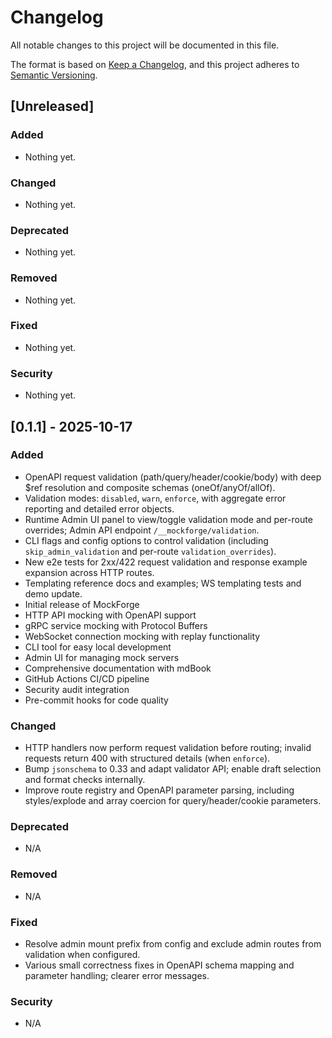 # Changelog

All notable changes to this project will be documented in this file.

The format is based on [Keep a Changelog](https://keepachangelog.com/en/1.0.0/),
and this project adheres to [Semantic Versioning](https://semver.org/spec/v2.0.0.html).

## [Unreleased]

### Added

- Nothing yet.

### Changed

- Nothing yet.

### Deprecated

- Nothing yet.

### Removed

- Nothing yet.

### Fixed

- Nothing yet.

### Security

- Nothing yet.

## [0.1.1] - 2025-10-17

### Added

- OpenAPI request validation (path/query/header/cookie/body) with deep $ref resolution and composite schemas (oneOf/anyOf/allOf).
- Validation modes: `disabled`, `warn`, `enforce`, with aggregate error reporting and detailed error objects.
- Runtime Admin UI panel to view/toggle validation mode and per-route overrides; Admin API endpoint `/__mockforge/validation`.
- CLI flags and config options to control validation (including `skip_admin_validation` and per-route `validation_overrides`).
- New e2e tests for 2xx/422 request validation and response example expansion across HTTP routes.
- Templating reference docs and examples; WS templating tests and demo update.
- Initial release of MockForge
- HTTP API mocking with OpenAPI support
- gRPC service mocking with Protocol Buffers
- WebSocket connection mocking with replay functionality
- CLI tool for easy local development
- Admin UI for managing mock servers
- Comprehensive documentation with mdBook
- GitHub Actions CI/CD pipeline
- Security audit integration
- Pre-commit hooks for code quality

### Changed

- HTTP handlers now perform request validation before routing; invalid requests return 400 with structured details (when `enforce`).
- Bump `jsonschema` to 0.33 and adapt validator API; enable draft selection and format checks internally.
- Improve route registry and OpenAPI parameter parsing, including styles/explode and array coercion for query/header/cookie parameters.

### Deprecated

- N/A

### Removed

- N/A

### Fixed

- Resolve admin mount prefix from config and exclude admin routes from validation when configured.
- Various small correctness fixes in OpenAPI schema mapping and parameter handling; clearer error messages.

### Security

- N/A
